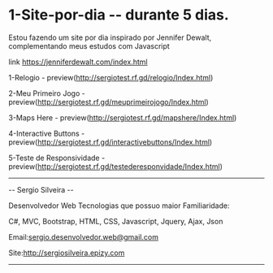 # 1-Site-por-dia -- durante 5 dias.

Estou fazendo um site por dia inspirado por Jennifer Dewalt,
complementando meus estudos com Javascript

link https://jenniferdewalt.com/index.html

1-Relogio - preview(http://sergiotest.rf.gd/relogio/Index.html)

2-Meu Primeiro Jogo - preview(http://sergiotest.rf.gd/meuprimeirojogo/Index.html)

3-Maps Here - preview(http://sergiotest.rf.gd/mapshere/Index.html)

4-Interactive Buttons - preview(http://sergiotest.rf.gd/interactivebuttons/Index.html)

5-Teste de Responsividade - preview(http://sergiotest.rf.gd/testederesponvidade/Index.html)

------------------------------------------------------------------------------------------

-- Sergio Silveira --

Desenvolvedor Web 
Tecnologias que possuo maior Familiaridade:

C#,
MVC,
Bootstrap,
HTML,
CSS,
Javascript,
Jquery,
Ajax,
Json

Email:sergio.desenvolvedor.web@gmail.com

Site:http://sergiosilveira.epizy.com

--------------------------------------------------------------------------------------
